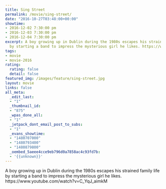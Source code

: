 ```yaml
---
title: Sing Street
permalink: /movie/sing-street/
date: "2016-10-27T03:48:00+00:00"
showtime:
- 2016-12-02 7:30:00 pm
- 2016-12-03 7:30:00 pm
- 2016-12-04 7:30:00 pm
excerpt: A boy growing up in Dublin during the 1980s escapes his strained family life
  by starting a band to impress the mysterious girl he likes. https://www.youtube.com/watch?v=C_YqJ_aimkM
tags:
- movie
- movie-2016
rating:
  rating: false
  detail: false
featured_img: /images/feature/sing-street.jpg
layout: movie
links: false
all_meta:
  _edit_last:
  - "1"
  _thumbnail_id:
  - "875"
  _wpas_done_all:
  - "1"
  _jetpack_dont_email_post_to_subs:
  - "1"
  _evans_showtime:
  - "1480707000"
  - "1480793400"
  - "1480879800"
  _oembed_5aeee4cce9eb796d0a7858ac4c93fd7b:
  - '{{unknown}}'
---
```


<div class="overview">A boy growing up in Dublin during the 1980s escapes his strained family life by starting a band to impress the mysterious girl he likes. https://www.youtube.com/watch?v=C_YqJ_aimkM </div>